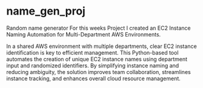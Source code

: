 # name_gen_proj
Random name generator
For this weeks Project I created an EC2 Instance Naming Automation for Multi-Department AWS Environments.

In a shared AWS environment with multiple departments, clear EC2 instance identification is key to efficient management. This Python-based tool automates the creation of unique EC2 instance names using department input and randomized identifiers. By simplifying instance naming and reducing ambiguity, the solution improves team collaboration, streamlines instance tracking, and enhances overall cloud resource management.